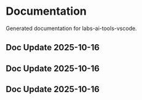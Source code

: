# Documentation

Generated documentation for labs-ai-tools-vscode.

## Doc Update 2025-10-16

## Doc Update 2025-10-16

## Doc Update 2025-10-16
